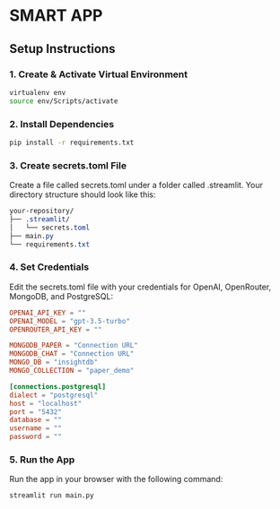 # SMART APP

## Setup Instructions

### 1. Create & Activate Virtual Environment
```bash
virtualenv env
source env/Scripts/activate
```
### 2. Install Dependencies
```bash
pip install -r requirements.txt
```
### 3. Create secrets.toml File
Create a file called secrets.toml under a folder called .streamlit. Your directory structure should look like this:
```css
your-repository/
├── .streamlit/
│   └── secrets.toml
├── main.py
└── requirements.txt
```
### 4. Set Credentials
Edit the secrets.toml file with your credentials for OpenAI, OpenRouter, MongoDB, and PostgreSQL:

```toml
OPENAI_API_KEY = ""
OPENAI_MODEL = "gpt-3.5-turbo"
OPENROUTER_API_KEY = ""

MONGODB_PAPER = "Connection URL"
MONGODB_CHAT = "Connection URL"
MONGO_DB = "insightdb"
MONGO_COLLECTION = "paper_demo"

[connections.postgresql]
dialect = "postgresql"
host = "localhost"
port = "5432"
database = ""
username = ""
password = ""
```
### 5. Run the App
Run the app in your browser with the following command:
```bash
streamlit run main.py
```
